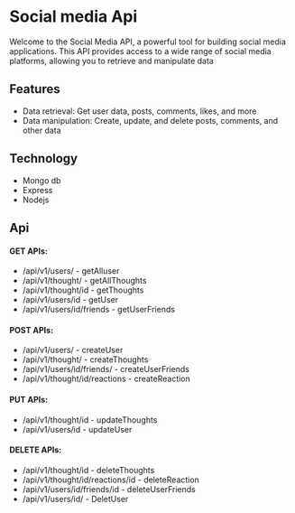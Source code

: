 
# Social media Api

Welcome to the Social Media API, a powerful tool for building social media applications. This API provides access to a wide range of social media platforms, allowing you to retrieve and manipulate data


## Features

- Data retrieval: Get user data, posts, comments, likes, and more
- Data manipulation: Create, update, and delete posts, comments, and other data


## Technology

- Mongo db
- Express
- Nodejs


## Api

#### GET APIs:

- /api/v1/users/  - getAlluser
- /api/v1/thought/ - getAllThoughts
- /api/v1/thought/id - getThoughts
- /api/v1/users/id - getUser
- /api/v1/users/id/friends - getUserFriends

#### POST APIs:

- /api/v1/users/ - createUser
- /api/v1/thought/ - createThoughts
- /api/v1/users/id/friends/ - createUserFriends
- /api/v1/thought/id/reactions - createReaction
#### PUT APIs:
- /api/v1/thought/id - updateThoughts
- /api/v1/users/id - updateUser

#### DELETE APIs:
- /api/v1/thought/id - deleteThoughts
- /api/v1/thought/id/reactions/id - deleteReaction
- /api/v1/users/id/friends/id - deleteUserFriends
- /api/v1/users/id/ - DeletUser
